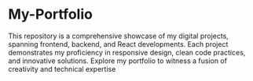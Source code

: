# My-Portfolio
This repository is a comprehensive showcase of my digital projects, spanning frontend, backend, and React developments. Each project demonstrates my proficiency in responsive design, clean code practices, and innovative solutions. Explore my portfolio to witness a fusion of creativity and technical expertise
